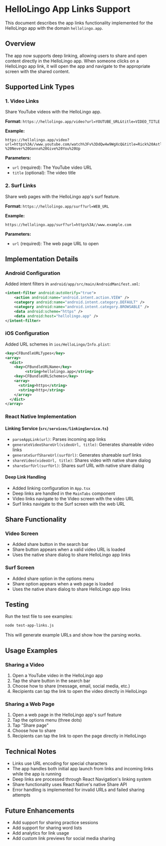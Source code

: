 # HelloLingo App Links Support

This document describes the app links functionality implemented for the HelloLingo app with the domain `hellolingo.app`.

## Overview

The app now supports deep linking, allowing users to share and open content directly in the HelloLingo app. When someone clicks on a HelloLingo app link, it will open the app and navigate to the appropriate screen with the shared content.

## Supported Link Types

### 1. Video Links
Share YouTube videos with the HelloLingo app.

**Format:** `https://hellolingo.app/video?url=YOUTUBE_URL&title=VIDEO_TITLE`

**Example:**
```
https://hellolingo.app/video?url=https%3A//www.youtube.com/watch%3Fv%3DdQw4w9WgXcQ&title=Rick%20Astley%20-%20Never%20Gonna%20Give%20You%20Up
```

**Parameters:**
- `url` (required): The YouTube video URL
- `title` (optional): The video title

### 2. Surf Links
Share web pages with the HelloLingo app's surf feature.

**Format:** `https://hellolingo.app/surf?url=WEB_URL`

**Example:**
```
https://hellolingo.app/surf?url=https%3A//www.example.com
```

**Parameters:**
- `url` (required): The web page URL to open

## Implementation Details

### Android Configuration
Added intent filters in `android/app/src/main/AndroidManifest.xml`:
```xml
<intent-filter android:autoVerify="true">
    <action android:name="android.intent.action.VIEW" />
    <category android:name="android.intent.category.DEFAULT" />
    <category android:name="android.intent.category.BROWSABLE" />
    <data android:scheme="https" />
    <data android:host="hellolingo.app" />
</intent-filter>
```

### iOS Configuration
Added URL schemes in `ios/HelloLingo/Info.plist`:
```xml
<key>CFBundleURLTypes</key>
<array>
  <dict>
    <key>CFBundleURLName</key>
         <string>hellolingo.app</string>
    <key>CFBundleURLSchemes</key>
    <array>
      <string>https</string>
      <string>http</string>
    </array>
  </dict>
</array>
```

### React Native Implementation

#### Linking Service (`src/services/linkingService.ts`)
- `parseAppLink(url)`: Parses incoming app links
- `generateVideoShareUrl(videoUrl, title)`: Generates shareable video links
- `generateSurfShareUrl(surfUrl)`: Generates shareable surf links
- `shareVideo(videoUrl, title)`: Shares video with native share dialog
- `shareSurfUrl(surfUrl)`: Shares surf URL with native share dialog

#### Deep Link Handling
- Added linking configuration in `App.tsx`
- Deep links are handled in the `MainTabs` component
- Video links navigate to the Video screen with the video URL
- Surf links navigate to the Surf screen with the web URL

## Share Functionality

### Video Screen
- Added share button in the search bar
- Share button appears when a valid video URL is loaded
- Uses the native share dialog to share HelloLingo app links

### Surf Screen
- Added share option in the options menu
- Share option appears when a web page is loaded
- Uses the native share dialog to share HelloLingo app links

## Testing

Run the test file to see examples:
```bash
node test-app-links.js
```

This will generate example URLs and show how the parsing works.

## Usage Examples

### Sharing a Video
1. Open a YouTube video in the HelloLingo app
2. Tap the share button in the search bar
3. Choose how to share (message, email, social media, etc.)
4. Recipients can tap the link to open the video directly in HelloLingo

### Sharing a Web Page
1. Open a web page in the HelloLingo app's surf feature
2. Tap the options menu (three dots)
3. Tap "Share page"
4. Choose how to share
5. Recipients can tap the link to open the page directly in HelloLingo

## Technical Notes

- Links use URL encoding for special characters
- The app handles both initial app launch from links and incoming links while the app is running
- Deep links are processed through React Navigation's linking system
- Share functionality uses React Native's native Share API
- Error handling is implemented for invalid URLs and failed sharing attempts

## Future Enhancements

- Add support for sharing practice sessions
- Add support for sharing word lists
- Add analytics for link usage
- Add custom link previews for social media sharing
